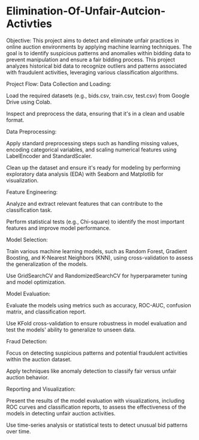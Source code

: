 # Elimination-Of-Unfair-Autcion-Activties
Objective:
This project aims to detect and eliminate unfair practices in online auction environments by applying machine learning techniques. The goal is to identify suspicious patterns and anomalies within bidding data to prevent manipulation and ensure a fair bidding process. This project analyzes historical bid data to recognize outliers and patterns associated with fraudulent activities, leveraging various classification algorithms.

Project Flow:
Data Collection and Loading:

Load the required datasets (e.g., bids.csv, train.csv, test.csv) from Google Drive using Colab.

Inspect and preprocess the data, ensuring that it's in a clean and usable format.

Data Preprocessing:

Apply standard preprocessing steps such as handling missing values, encoding categorical variables, and scaling numerical features using LabelEncoder and StandardScaler.

Clean up the dataset and ensure it's ready for modeling by performing exploratory data analysis (EDA) with Seaborn and Matplotlib for visualization.

Feature Engineering:

Analyze and extract relevant features that can contribute to the classification task.

Perform statistical tests (e.g., Chi-square) to identify the most important features and improve model performance.

Model Selection:

Train various machine learning models, such as Random Forest, Gradient Boosting, and K-Nearest Neighbors (KNN), using cross-validation to assess the generalization of the models.

Use GridSearchCV and RandomizedSearchCV for hyperparameter tuning and model optimization.

Model Evaluation:

Evaluate the models using metrics such as accuracy, ROC-AUC, confusion matrix, and classification report.

Use KFold cross-validation to ensure robustness in model evaluation and test the models' ability to generalize to unseen data.

Fraud Detection:

Focus on detecting suspicious patterns and potential fraudulent activities within the auction dataset.

Apply techniques like anomaly detection to classify fair versus unfair auction behavior.

Reporting and Visualization:

Present the results of the model evaluation with visualizations, including ROC curves and classification reports, to assess the effectiveness of the models in detecting unfair auction activities.

Use time-series analysis or statistical tests to detect unusual bid patterns over time.

